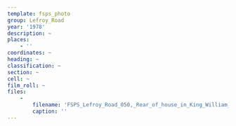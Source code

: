 ```yaml
---
template: fsps_photo
group: Lefroy_Road
year: '1978'
description: ~
places:
    - ''
coordinates: ~
heading: ~
classification: ~
section: ~
cell: ~
film_roll: ~
files:
    -
        filename: 'FSPS_Lefroy_Road_050,_Rear_of_house_in_King_William_St,_17-13-F,_1978.png'
        caption: ''
---
```

